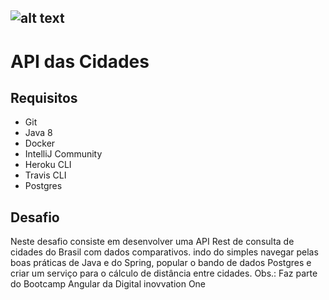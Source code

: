 ## ![alt text](https://hermes.digitalinnovation.one/site/images/cover_dio.jpg)
# API das Cidades

## Requisitos

* Git
* Java 8
* Docker
* IntelliJ Community
* Heroku CLI
* Travis CLI
* Postgres

## Desafio

Neste desafio consiste em desenvolver uma API Rest de consulta de cidades do Brasil com dados comparativos. 
indo do simples navegar pelas boas práticas de Java e do Spring, popular o bando de dados Postgres e
criar um serviço para o cálculo de distância entre cidades.
Obs.: Faz parte do Bootcamp Angular da Digital inovvation One

